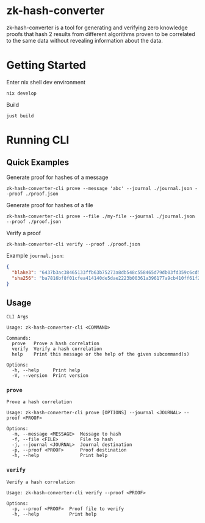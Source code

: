 # zk-hash-converter

zk-hash-converter is a tool for generating and verifying zero knowledge proofs that hash 2 results from different algorithms proven to be correlated to the same data without revealing information about the data.

# Getting Started

Enter nix shell dev environment

    nix develop

Build

    just build

# Running CLI

## Quick Examples

Generate proof for hashes of a message

    zk-hash-converter-cli prove --message 'abc' --journal ./journal.json --proof ./proof.json

Generate proof for hashes of a file

    zk-hash-converter-cli prove --file ./my-file --journal ./journal.json --proof ./proof.json

Verify a proof

    zk-hash-converter-cli verify --proof ./proof.json

Example `journal.json`:
```json
{
  "blake3": "6437b3ac38465133ffb63b75273a8db548c558465d79db03fd359c6cd5bd9d85",
  "sha256": "ba7816bf8f01cfea414140de5dae2223b00361a396177a9cb410ff61f20015ad"
}
```

## Usage

```
CLI Args

Usage: zk-hash-converter-cli <COMMAND>

Commands:
  prove   Prove a hash correlation
  verify  Verify a hash correlation
  help    Print this message or the help of the given subcommand(s)

Options:
  -h, --help     Print help
  -V, --version  Print version
```

### `prove`

```
Prove a hash correlation

Usage: zk-hash-converter-cli prove [OPTIONS] --journal <JOURNAL> --proof <PROOF>

Options:
  -m, --message <MESSAGE>  Message to hash
  -f, --file <FILE>        File to hash
  -j, --journal <JOURNAL>  Journal destination
  -p, --proof <PROOF>      Proof destination
  -h, --help               Print help
```

### `verify`

```
Verify a hash correlation

Usage: zk-hash-converter-cli verify --proof <PROOF>

Options:
  -p, --proof <PROOF>  Proof file to verify
  -h, --help           Print help
```